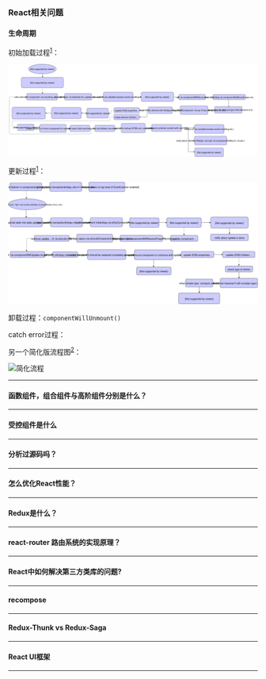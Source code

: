 ### React相关问题



#### 生命周期

初始加载过程<sup><a href="https://github.com/Bogdan-Lyashenko/Under-the-hood-ReactJS">1</a></sup>：

![加载过程](加载过程.svg)

更新过程<sup><a href="https://github.com/Bogdan-Lyashenko/Under-the-hood-ReactJS">1</a></sup>：

![更新过程](更新过程.svg)

卸载过程：`componentWillUnmount()`

catch error过程：

另一个简化版流程图<sup><a href="https://zhuanlan.zhihu.com/p/28697362">2</a></sup>：

![简化流程](https://pic2.zhimg.com/50/v2-203bfc5510eb197d8117e53f75dbbae5_hd.jpg)



---

#### 函数组件，组合组件与高阶组件分别是什么？



---

#### 受控组件是什么



---

#### 分析过源码吗？



---

#### 怎么优化React性能？



---

#### Redux是什么？





---

#### react-router 路由系统的实现原理？



---

#### React中如何解决第三方类库的问题?



---

#### recompose



---

#### Redux-Thunk vs Redux-Saga



---

#### React UI框架



---

[^1]: https://github.com/Bogdan-Lyashenko/Under-the-hood-ReactJS
[^2]: https://zhuanlan.zhihu.com/p/28697362
[^2]: https://github.com/lanjingling0510/blog/issues/1
[^3]: http://blog.csdn.net/u013510838/article/details/55669742
[^4]: https://github.com/Bogdan-Lyashenko/Under-the-hood-ReactJS
[^5]: https://bogdan-lyashenko.github.io/Under-the-hood-ReactJS/stack/languages/chinese/book/Intro.html